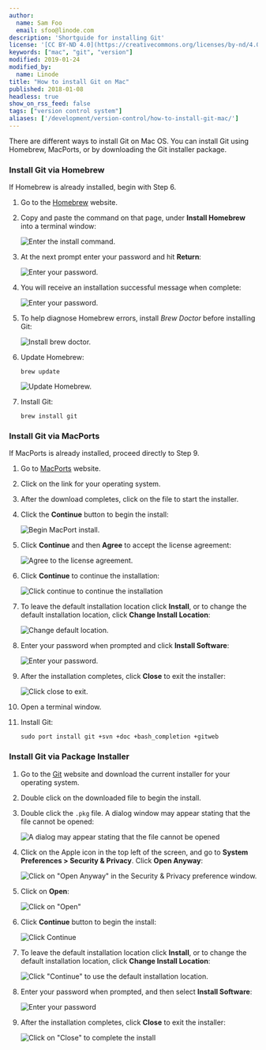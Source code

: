 ```yaml
---
author:
  name: Sam Foo
  email: sfoo@linode.com
description: 'Shortguide for installing Git'
license: '[CC BY-ND 4.0](https://creativecommons.org/licenses/by-nd/4.0)'
keywords: ["mac", "git", "version"]
modified: 2019-01-24
modified_by:
  name: Linode
title: "How to install Git on Mac"
published: 2018-01-08
headless: true
show_on_rss_feed: false
tags: ["version control system"]
aliases: ['/development/version-control/how-to-install-git-mac/']
---
```


There are different ways to install Git on Mac OS. You can install Git using Homebrew, MacPorts, or by downloading the Git installer package.

### Install Git via Homebrew

If Homebrew is already installed, begin with Step 6.

1.  Go to the [Homebrew](http://brew.sh/) website.
2.  Copy and paste the command on that page, under **Install Homebrew** into a terminal window:

    ![Enter the install command.](1624-Homebrew-01-resized.png)

3.  At the next prompt enter your password and hit **Return**:

    ![Enter your password.](1580-Homebrew-02-resized.png)

4.  You will receive an installation successful message when complete:

    ![Enter your password.](1626-Homebrew-03-resized.png)

5.  To help diagnose Homebrew errors, install *Brew Doctor* before installing Git:

    ![Install brew doctor.](1627-Homebrew-04-resized.png)

6.  Update Homebrew:

        brew update

    ![Update Homebrew.](1628-Homebrew-05-resized.png)

7.  Install Git:

        brew install git

### Install Git via MacPorts

If MacPorts is already installed, proceed directly to Step 9.

1.  Go to [MacPorts](http://www.macports.org/) website.
2.  Click on the link for your operating system.
3.  After the download completes, click on the file to start the installer.
4.  Click the **Continue** button to begin the install:

    ![Begin MacPort install.](macports-01-install.png)

5.  Click **Continue** and then **Agree** to accept the license agreement:

    ![Agree to the license agreement.](macports-02-agree.png)

6.  Click **Continue** to continue the installation:

    ![Click continue to continue the installation](macports-03-setup.png)

7.  To leave the default installation location click **Install**, or to change the default installation location, click **Change Install Location**:

    ![Change default location.](macports-04-disk-space.png)

8.  Enter your password when prompted and click **Install Software**:

    ![Enter your password.](macports-06-enter-password.png)

9.  After the installation completes, click **Close** to exit the installer:

    ![Click close to exit.](macports-05-complete-install.png)

10. Open a terminal window.
11. Install Git:

        sudo port install git +svn +doc +bash_completion +gitweb

### Install Git via Package Installer

1.  Go to the [Git](http://git-scm.com/downloads) website and download the current installer for your operating system.
2.  Double click on the downloaded file to begin the install.
3.  Double click the `.pkg` file. A dialog window may appear stating that the file cannot be opened:

    ![A dialog may appear stating that the file cannot be opened](macgit-01-cant-open.png)

4.  Click on the Apple icon in the top left of the screen, and go to **System Preferences > Security & Privacy**. Click **Open Anyway**:

    ![Click on "Open Anyway" in the Security & Privacy preference window.](macgit-02-open-anyway.png)

5.  Click on **Open**:

    ![Click on "Open"](macgit-03-open.png)

6.  Click **Continue** button to begin the install:

    ![Click Continue](macgit-04-install.png)

7.  To leave the default installation location click **Install**, or to change the default installation location, click **Change Install Location**:

    ![Click "Continue" to use the default installation location.](macgit-05-disk-space.png)

8.  Enter your password when prompted, and then select **Install Software**:

    ![Enter your password](macgit-07-enter-password.png)

9.  After the installation completes, click **Close** to exit the installer:

    ![Click on "Close" to complete the install](macgit-06-complete-install.png)
